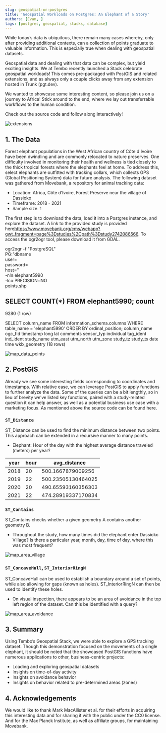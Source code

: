 ```yaml
---
slug: geospatial-on-postgres
title: 'Geospatial Workloads on Postgres: An Elephant of a Story'
authors: [Evan, ]
tags: [postgres, geospatial, stacks, database]
---
```


While today’s data is ubiquitous, there remain many cases whereby, only after providing additional contexts, can a collection of points graduate to valuable information. This is especially true when dealing with geospatial datasets.

Geospatial data and dealing with that data can be complex, but yield exciting insights. We at Tembo recently launched a Stack celebrate geospatial workloads! This comes pre-packaged with PostGIS and related extensions, and as always only a couple clicks away from any extension hosted in Trunk (pgt.dev).

We wanted to showcase some interesting content, so please join us on a journey to Africa! Stick around to the end, where we lay out transferrable workflows to the human condition.

Check out the source code<SOURCE CODE PATH> and follow along interactively!

![extensions](./extensions.png 'extensions')

## 1. The Data

Forest elephant populations in the West African country of Côte d'Ivoire have been dwindling and are commonly relocated to nature preserves. One difficulty involved in monitoring their health and wellness is tied closely to the thick tropical forests where the elephants feel at home. To address this, select elephants are outfitted with tracking collars, which collects GPS (Global Positioning System) data for future analysis. The following dataset was gathered from Movebank, a repository for animal tracking data:

- Location: Africa, Côte d'Ivoire, Forest Preserve near the village of Dassioko
- Timeframe: 2018 - 2021
- Sample size: 1

The first step is to download the data, load it into a Postgres instance, and explore the dataset. A link to the provided study is provided here<https://www.movebank.org/cms/webapp?gwt_fragment=page%3Dstudies%2Cpath%3Dstudy2742086566>. To access the ogr2ogr tool, please download it from GDAL.

ogr2ogr -f "PostgreSQL" \
PG:"dbname<YOUR DATABASE NAME> \
user=<YOUR USER NAME> \
password=<YOUR PASSWORD> \
host=<YOUR HOST>" \
-nln elephant5990 \
-lco PRECISION=NO \
points.shp 

SELECT COUNT(*) FROM elephant5990;
count
-----
9280
(1 row)

SELECT column_name
FROM information_schema.columns
WHERE table_name = 'elephant5990'
ORDER BY ordinal_position;
column_name
ogc_fid
timestamp
long
lat
comments
sensor_typ
individual
tag_ident
ind_ident
study_name
utm_east
utm_north
utm_zone
study_tz
study_ts
date
time
wkb_geometry
(18 rows)

![map_data_points](./map_data_points.png 'map_data_points')

## 2. PostGIS

Already we see some interesting fields corresponding to coordinates and timestamps. With relative ease, we can leverage PostGIS to apply functions to further analyze the data. Some of the queries can be a bit lengthly, so in lieu of brevity we’ve listed key functions, paired with a study-related question it can help answer, as well as a potential business use case with a marketing focus. As mentioned above the source code can be found here<PATH TO SOURCE CODE REPO>.

### `ST_Distance`

ST_Distance can be used to find the minimum distance between two points. This approach can be extended in a recursive manner to many points.

- Elephant: Hour of the day with the highest average distance traveled (meters) per year?

| year | hour |       avg_distance        |
|------|------|---------------------------|
| 2018 |  20  | 500.1667879009256         |
| 2019 |  22  | 500.23505130464025        |
| 2020 |  20  | 490.65593160356303        |
| 2021 |  22  | 474.28919337170834        |

### `ST_Contains`

ST_Contains checks whether a given geometry A contains another geometry B.

- Throughout the study, how many times did the elephant enter Dassioko Village? Is there a particular year, month, day, time of day, where this was most frequent?

![map_area_village](./map_area_village.png 'map_area_village')

### `ST_ConcaveHull`, `ST_InteriorRingN`

ST_ConcaveHull can be used to establish a boundary around a set of points, while also allowing for gaps (known as holes). ST_InteriorRingN can then be used to identify these holes.

- On visual inspection, there appears to be an area of avoidance in the top left region of the dataset. Can this be identified with a query?

![map_area_avoidance](./map_area_avoidance.png 'map_area_avoidance')


## 3. Summary
Using Tembo’s Geospatial Stack, we were able to explore a GPS tracking dataset. Though this demonstration focused on the movements of a single elephant, it should be noted that the showcased PostGIS functions have numerous applications to other, business-centric projects:
- Loading and exploring geospatial datasets
- Insights on time-of-day activity
- Insights on avoidance behavior
- Insights on behavior related to pre-determined areas (zones)


## 4. Acknowledgements
We would like to thank Mark MacAllister et al. for their efforts in acquiring this interesting data and for sharing it with the public under the CC0 license. And for the Max Planck Institute, as well as affiliate groups, for maintaining Movebank.

